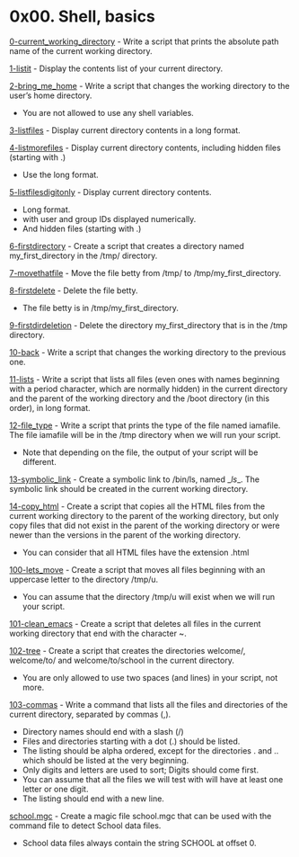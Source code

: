 # 0x00. Shell, basics
[0-current_working_directory](https://github.com/JoGMG/alx-system_engineering-devops/blob/main/0x00-shell_basics/0-current_working_directory) - Write a script that prints the absolute path name of the current working directory.

[1-listit](https://github.com/JoGMG/alx-system_engineering-devops/blob/main/0x00-shell_basics/1-listit) - Display the contents list of your current directory.

[2-bring_me_home](https://github.com/JoGMG/alx-system_engineering-devops/blob/main/0x00-shell_basics/2-bring_me_home) - Write a script that changes the working directory to the user’s home directory.
- You are not allowed to use any shell variables.

[3-listfiles](https://github.com/JoGMG/alx-system_engineering-devops/blob/main/0x00-shell_basics/3-listfiles) - Display current directory contents in a long format.

[4-listmorefiles](https://github.com/JoGMG/alx-system_engineering-devops/blob/main/0x00-shell_basics/4-listmorefiles) - Display current directory contents, including hidden files (starting with .)
- Use the long format.

[5-listfilesdigitonly](https://github.com/JoGMG/alx-system_engineering-devops/blob/main/0x00-shell_basics/5-listfilesdigitonly) - Display current directory contents.
- Long format.
- with user and group IDs displayed numerically.
- And hidden files (starting with .)

[6-firstdirectory](https://github.com/JoGMG/alx-system_engineering-devops/blob/main/0x00-shell_basics/6-firstdirectory) - Create a script that creates a directory named my_first_directory in the /tmp/ directory.

[7-movethatfile](https://github.com/JoGMG/alx-system_engineering-devops/blob/main/0x00-shell_basics/7-movethatfile) - Move the file betty from /tmp/ to /tmp/my_first_directory.

[8-firstdelete](https://github.com/JoGMG/alx-system_engineering-devops/blob/main/0x00-shell_basics/8-firstdelete) - Delete the file betty.
- The file betty is in /tmp/my_first_directory.

[9-firstdirdeletion](https://github.com/JoGMG/alx-system_engineering-devops/blob/main/0x00-shell_basics/9-firstdirdeletion) - Delete the directory my_first_directory that is in the /tmp directory.

[10-back](https://github.com/JoGMG/alx-system_engineering-devops/blob/main/0x00-shell_basics/10-back) - Write a script that changes the working directory to the previous one.

[11-lists](https://github.com/JoGMG/alx-system_engineering-devops/blob/main/0x00-shell_basics/11-lists) - Write a script that lists all files (even ones with names beginning with a period character, which are normally hidden) in the current directory and the parent of the working directory and the /boot directory (in this order), in long format.

[12-file_type](https://github.com/JoGMG/alx-system_engineering-devops/blob/main/0x00-shell_basics/12-file_type) - Write a script that prints the type of the file named iamafile. The file iamafile will be in the /tmp directory when we will run your script.
- Note that depending on the file, the output of your script will be different.

[13-symbolic_link](https://github.com/JoGMG/alx-system_engineering-devops/blob/main/0x00-shell_basics/13-symbolic_link) - Create a symbolic link to /bin/ls, named \__ls__. The symbolic link should be created in the current working directory.

[14-copy_html](https://github.com/JoGMG/alx-system_engineering-devops/blob/main/0x00-shell_basics/14-copy_html) - Create a script that copies all the HTML files from the current working directory to the parent of the working directory, but only copy files that did not exist in the parent of the working directory or were newer than the versions in the parent of the working directory.
- You can consider that all HTML files have the extension .html

[100-lets_move](https://github.com/JoGMG/alx-system_engineering-devops/blob/main/0x00-shell_basics/100-lets_move) - Create a script that moves all files beginning with an uppercase letter to the directory /tmp/u.
- You can assume that the directory /tmp/u will exist when we will run your script.

[101-clean_emacs](https://github.com/JoGMG/alx-system_engineering-devops/blob/main/0x00-shell_basics/101-clean_emacs) - Create a script that deletes all files in the current working directory that end with the character ~.

[102-tree](https://github.com/JoGMG/alx-system_engineering-devops/blob/main/0x00-shell_basics/102-tree) - Create a script that creates the directories welcome/, welcome/to/ and welcome/to/school in the current directory.
- You are only allowed to use two spaces (and lines) in your script, not more.

[103-commas](https://github.com/JoGMG/alx-system_engineering-devops/blob/main/0x00-shell_basics/103-commas) - Write a command that lists all the files and directories of the current directory, separated by commas (,).
- Directory names should end with a slash (/)
- Files and directories starting with a dot (.) should be listed.
- The listing should be alpha ordered, except for the directories . and .. which should be listed at the very beginning.
- Only digits and letters are used to sort; Digits should come first.
- You can assume that all the files we will test with will have at least one letter or one digit.
- The listing should end with a new line.

[school.mgc](https://github.com/JoGMG/alx-system_engineering-devops/blob/main/0x00-shell_basics/school.mgc) - Create a magic file school.mgc that can be used with the command file to detect School data files. 
- School data files always contain the string SCHOOL at offset 0.
